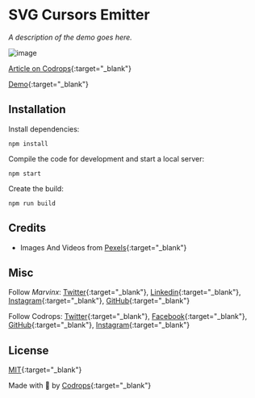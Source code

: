 # SVG Cursors Emitter

*A description of the demo goes here.*

![image](https://marvinx.com/assets/images/cursorsemitter-main.png)

[Article on Codrops](https://tympanus.net/codrops/?p=){:target="_blank"}

[Demo](https://marvinx-cursors-emitter.netlify.app/){:target="_blank"}


## Installation

Install dependencies:

```
npm install
```

Compile the code for development and start a local server:

```
npm start
```

Create the build:

```
npm run build
```

## Credits

- Images And Videos from [Pexels](https://www.pexels.com/fr-fr/collections/space-astronauts-mars-srn3hh1/){:target="_blank"}

## Misc

Follow *Marvinx*: [Twitter](https://twitter.com/Marvin_X_){:target="_blank"}, [Linkedin](https://www.linkedin.com/in/marlenebruhat/){:target="_blank"}, [Instagram](https://www.instagram.com/marvinx.creative.dev/){:target="_blank"}, [GitHub](https://github.com/marvinx-x){:target="_blank"}

Follow Codrops: [Twitter](http://www.twitter.com/codrops){:target="_blank"}, [Facebook](http://www.facebook.com/codrops){:target="_blank"}, [GitHub](https://github.com/codrops){:target="_blank"}, [Instagram](https://www.instagram.com/codropsss/){:target="_blank"}

## License
[MIT](LICENSE){:target="_blank"}

Made with :blue_heart:  by [Codrops](http://www.codrops.com){:target="_blank"}

